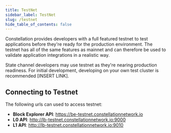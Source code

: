 ```yaml
---
title: TestNet
sidebar_label: TestNet
slug: /testnet
hide_table_of_contents: false
---
```


<intro-end />

Constellation provides developers with a full featured testnet to test applications before they're ready for the production environment. 
The testnet has all of the same features as mainnet and can therefore be used to validate application integrations in a realistic way. 

State channel developers may use testnet as they're nearing production readiness. For initial development, developing on your own test cluster is recommended [INSERT LINK].

## Connecting to Testnet
The following urls can used to access testnet: 
- __Block Explorer API__: https://be-testnet.constellationnetwork.io
- __L0 API__: http://lb-testnet.constellationnetwork.io:9000
- __L1 API__: http://lb-testnet.constellationnetwork.io:9010
